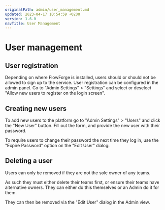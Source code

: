```yaml
---
originalPath: admin/user_management.md
updated: 2023-04-17 10:54:59 +0200
version: 1.6.0
navTitle: User Management
---
```


# User management

## User registration

Depending on where FlowForge is installed, users should or should not be allowed 
to sign up to the service. User registration can be configured in the admin panel.
Go to "Admin Settings" > "Settings" and select or deselect "Allow new users to register on the login screen".

## Creating new users

To add new users to the platform go to "Admin Settings" > "Users" and click the
"New User" button. Fill out the form, and provide the new user with their password.

To require users to change their password the next time they log in, use the "Expire Password" option
on the "Edit User" dialog.

## Deleting a user

Users can only be removed if they are not the sole owner of any teams.

As such they must either delete their teams first, or ensure their teams have
alternative owners. They can either do this themselves or an Admin do it for them.

They can then be removed via the "Edit User" dialog in the Admin view.
